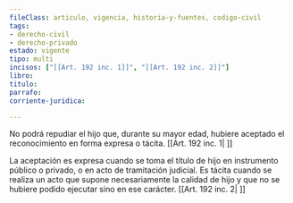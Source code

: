 ```yaml
---
fileClass: articulo, vigencia, historia-y-fuentes, codigo-civil
tags:
- derecho-civil
- derecho-privado
estado: vigente
tipo: multi
incisos: ["[[Art. 192 inc. 1]]", "[[Art. 192 inc. 2]]"]
libro:
titulo:
parrafo:
corriente-juridica:

---
```

No podrá repudiar el hijo que, durante su mayor edad, hubiere aceptado el reconocimiento en forma expresa o tácita. [[Art. 192 inc. 1| ]]

La aceptación es expresa cuando se toma el título de hijo en instrumento público o privado, o en acto de tramitación judicial. Es tácita cuando se realiza un acto que supone necesariamente la calidad de hijo y que no se hubiere podido ejecutar sino en ese carácter. [[Art. 192 inc. 2| ]]